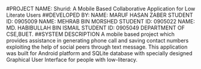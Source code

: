#PROJECT NAME: Shurid: A Mobile Based Collaborative Application for Low Literate Users
##DEVELOPED BY: 
	NAME:  MARUF HASAN ZABER
	STUDENT ID: 0905009
	NAME:  MEHRAB BIN MORSHED
	STUDENT ID: 0905022
	NAME:  MD. HABIBULLAH BIN ISMAIL
	STUDENT ID: 0905049
	DEPARTMENT OF CSE,BUET.
##SYSTEM DESCRIPTION
	A mobile based project which
  provides assistance in generating phone call and saving contact numbers exploiting the help of social peers through
  text message. This application was built for Android platform and SQLite database with specially designed
  Graphical User Interface for people with low-literacy.
